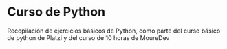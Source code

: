 <h1>Curso de Python</h1>
<p> Recopilación de ejercicios básicos de Python, como parte del curso básico de python de Platzi y del curso de 10 horas de MoureDev</p>
